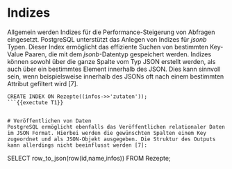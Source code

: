 # Indizes
Allgemein werden Indizes für die Performance-Steigerung von Abfragen eingesetzt.
PostgreSQL unterstützt das Anlegen von Indizes für *jsonb* Typen.
Dieser Index ermöglicht das effiziente Suchen von bestimmten Key-Value Paaren, die mit dem *jsonb*-Datentyp gespeichert werden.
Indizes können sowohl über die ganze Spalte vom Typ JSON erstellt werden, als auch über ein bestimmtes Element innerhalb des JSON. Dies kann sinnvoll sein, wenn beispielsweise innerhalb des JSONs oft nach einem bestimmten Attribut gefiltert wird [7].
```
CREATE INDEX ON Rezepte((infos->>'zutaten'));
```{{exectute T1}}


# Veröffentlichen von Daten
PostgreSQL ermöglicht ebenfalls das Veröffentlichen relationaler Daten im JSON Format. Hierbei werden die gewünschten Spalten einem Key zugeordnet und als JSON-Objekt ausgegeben. Die Struktur des Outputs kann allerdings nicht beeinflusst werden [7]:

```
SELECT row_to_json(row(id,name,infos)) 
FROM Rezepte;
```{{execute T1}}
